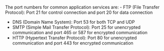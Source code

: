 
The port numbers for common application services are:   -  FTP (File Transfer Protocol): Port 21 for control connection and port 20 for data connection 
- DNS (Domain Name System): Port 53 for both TCP and UDP 
- SMTP (Simple Mail Transfer Protocol): Port 25 for unencrypted communication and port 465 or 587 for encrypted communication 
- HTTP (Hypertext Transfer Protocol): Port 80 for unencrypted communication and port 443 for encrypted communication